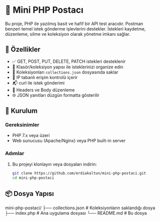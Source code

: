 # 📮 Mini PHP Postacı

Bu proje, PHP ile yazılmış basit ve hafif bir API test aracıdır. Postman benzeri temel istek gönderme işlevlerini destekler. İstekleri kaydetme, düzenleme, silme ve koleksiyon olarak yönetme imkanı sağlar.

## 🚀 Özellikler

- ✅ GET, POST, PUT, DELETE, PATCH istekleri desteklenir
- 📂 Klasör/koleksiyon yapısı ile isteklerinizi organize edin
- 💾 Koleksiyonları `collections.json` dosyasında saklar
- 🔐 IP tabanlı erişim kontrolü içerir
- 📬 curl ile istek gönderimi
- 🧾 Headers ve Body düzenleme
- 🌐 JSON yanıtları düzgün formatta gösterilir

## 📁 Kurulum

### Gereksinimler

- PHP 7.x veya üzeri
- Web sunucusu (Apache/Nginx) veya PHP built-in server

### Adımlar

1. Bu projeyi klonlayın veya dosyaları indirin:

   ```bash
   git clone https://github.com/erdiakaltun/mini-php-postaci.git
   cd mini-php-postaci
## 📦 Dosya Yapısı
mini-php-postaci/
├── collections.json     # Koleksiyonların saklandığı dosya
├── index.php            # Ana uygulama dosyası
└── README.md            # Bu dosya


